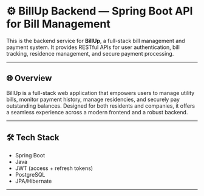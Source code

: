 # ⚙️ BillUp Backend — Spring Boot API for Bill Management

This is the backend service for **BillUp**, a full-stack bill management and payment system. It provides RESTful APIs for user authentication, bill tracking, residence management, and secure payment processing.

---

## 🌐 Overview

BillUp is a full-stack web application that empowers users to manage utility bills, monitor payment history, manage residencies, and securely pay outstanding balances. Designed for both residents and companies, it offers a seamless experience across a modern frontend and a robust backend.

---

## 🛠️ Tech Stack

- Spring Boot
- Java
- JWT (access + refresh tokens)
- PostgreSQL
- JPA/Hibernate

---
